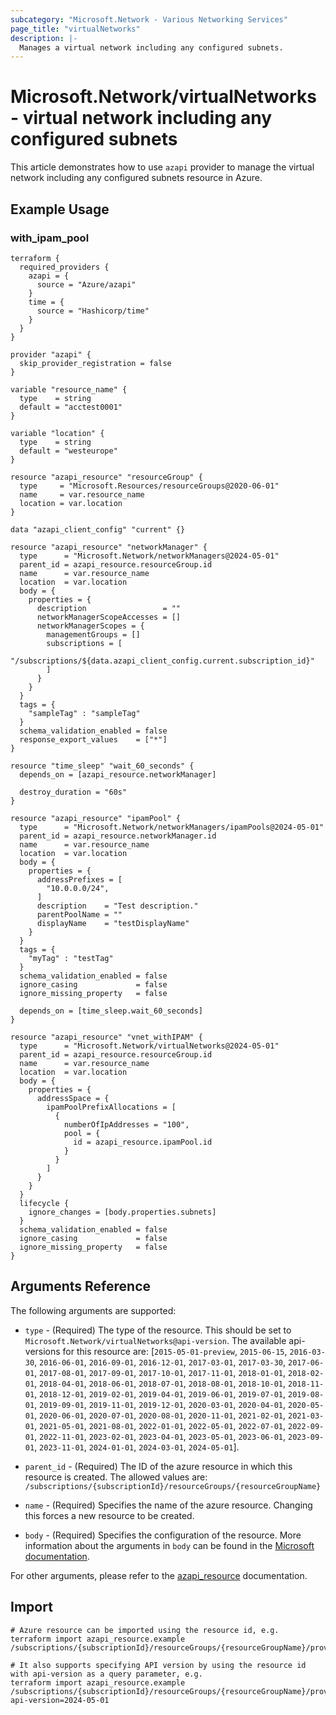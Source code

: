 ```yaml
---
subcategory: "Microsoft.Network - Various Networking Services"
page_title: "virtualNetworks"
description: |-
  Manages a virtual network including any configured subnets.
---
```


# Microsoft.Network/virtualNetworks - virtual network including any configured subnets

This article demonstrates how to use `azapi` provider to manage the virtual network including any configured subnets resource in Azure.

## Example Usage

### with_ipam_pool

```hcl
terraform {
  required_providers {
    azapi = {
      source = "Azure/azapi"
    }
    time = {
      source = "Hashicorp/time"
    }
  }
}

provider "azapi" {
  skip_provider_registration = false
}

variable "resource_name" {
  type    = string
  default = "acctest0001"
}

variable "location" {
  type    = string
  default = "westeurope"
}

resource "azapi_resource" "resourceGroup" {
  type     = "Microsoft.Resources/resourceGroups@2020-06-01"
  name     = var.resource_name
  location = var.location
}

data "azapi_client_config" "current" {}

resource "azapi_resource" "networkManager" {
  type      = "Microsoft.Network/networkManagers@2024-05-01"
  parent_id = azapi_resource.resourceGroup.id
  name      = var.resource_name
  location  = var.location
  body = {
    properties = {
      description                 = ""
      networkManagerScopeAccesses = []
      networkManagerScopes = {
        managementGroups = []
        subscriptions = [
          "/subscriptions/${data.azapi_client_config.current.subscription_id}"
        ]
      }
    }
  }
  tags = {
    "sampleTag" : "sampleTag"
  }
  schema_validation_enabled = false
  response_export_values    = ["*"]
}

resource "time_sleep" "wait_60_seconds" {
  depends_on = [azapi_resource.networkManager]

  destroy_duration = "60s"
}

resource "azapi_resource" "ipamPool" {
  type      = "Microsoft.Network/networkManagers/ipamPools@2024-05-01"
  parent_id = azapi_resource.networkManager.id
  name      = var.resource_name
  location  = var.location
  body = {
    properties = {
      addressPrefixes = [
        "10.0.0.0/24",
      ]
      description    = "Test description."
      parentPoolName = ""
      displayName    = "testDisplayName"
    }
  }
  tags = {
    "myTag" : "testTag"
  }
  schema_validation_enabled = false
  ignore_casing             = false
  ignore_missing_property   = false

  depends_on = [time_sleep.wait_60_seconds]
}

resource "azapi_resource" "vnet_withIPAM" {
  type      = "Microsoft.Network/virtualNetworks@2024-05-01"
  parent_id = azapi_resource.resourceGroup.id
  name      = var.resource_name
  location  = var.location
  body = {
    properties = {
      addressSpace = {
        ipamPoolPrefixAllocations = [
          {
            numberOfIpAddresses = "100",
            pool = {
              id = azapi_resource.ipamPool.id
            }
          }
        ]
      }
    }
  }
  lifecycle {
    ignore_changes = [body.properties.subnets]
  }
  schema_validation_enabled = false
  ignore_casing             = false
  ignore_missing_property   = false
}

```



## Arguments Reference

The following arguments are supported:

* `type` - (Required) The type of the resource. This should be set to `Microsoft.Network/virtualNetworks@api-version`. The available api-versions for this resource are: [`2015-05-01-preview`, `2015-06-15`, `2016-03-30`, `2016-06-01`, `2016-09-01`, `2016-12-01`, `2017-03-01`, `2017-03-30`, `2017-06-01`, `2017-08-01`, `2017-09-01`, `2017-10-01`, `2017-11-01`, `2018-01-01`, `2018-02-01`, `2018-04-01`, `2018-06-01`, `2018-07-01`, `2018-08-01`, `2018-10-01`, `2018-11-01`, `2018-12-01`, `2019-02-01`, `2019-04-01`, `2019-06-01`, `2019-07-01`, `2019-08-01`, `2019-09-01`, `2019-11-01`, `2019-12-01`, `2020-03-01`, `2020-04-01`, `2020-05-01`, `2020-06-01`, `2020-07-01`, `2020-08-01`, `2020-11-01`, `2021-02-01`, `2021-03-01`, `2021-05-01`, `2021-08-01`, `2022-01-01`, `2022-05-01`, `2022-07-01`, `2022-09-01`, `2022-11-01`, `2023-02-01`, `2023-04-01`, `2023-05-01`, `2023-06-01`, `2023-09-01`, `2023-11-01`, `2024-01-01`, `2024-03-01`, `2024-05-01`].

* `parent_id` - (Required) The ID of the azure resource in which this resource is created. The allowed values are:  
  `/subscriptions/{subscriptionId}/resourceGroups/{resourceGroupName}`

* `name` - (Required) Specifies the name of the azure resource. Changing this forces a new resource to be created.

* `body` - (Required) Specifies the configuration of the resource. More information about the arguments in `body` can be found in the [Microsoft documentation](https://learn.microsoft.com/en-us/azure/templates/Microsoft.Network/virtualNetworks?pivots=deployment-language-terraform).

For other arguments, please refer to the [azapi_resource](https://registry.terraform.io/providers/Azure/azapi/latest/docs/resources/resource) documentation.

## Import

 ```shell
 # Azure resource can be imported using the resource id, e.g.
 terraform import azapi_resource.example /subscriptions/{subscriptionId}/resourceGroups/{resourceGroupName}/providers/Microsoft.Network/virtualNetworks/{resourceName}
 
 # It also supports specifying API version by using the resource id with api-version as a query parameter, e.g.
 terraform import azapi_resource.example /subscriptions/{subscriptionId}/resourceGroups/{resourceGroupName}/providers/Microsoft.Network/virtualNetworks/{resourceName}?api-version=2024-05-01
 ```

